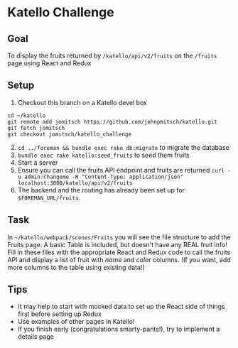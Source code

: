 # Katello Challenge


## Goal

To display the fruits returned by `/katello/api/v2/fruits` on the `/fruits` page using React and Redux


## Setup

1. Checkout this branch on a Katello devel box
```
cd ~/katello
git remote add jomitsch https://github.com/johnpmitsch/katello.git
git fetch jomitsch
git checkout jomitsch/katello_challenge
```
2. `cd ../foreman && bundle exec rake db:migrate` to migrate the database
3. `bundle exec rake katello:seed_fruits` to seed them fruits
4. Start a server
5. Ensure you can call the fruits API endpoint and fruits are returned `curl -u admin:changeme -H "Content-Type: application/json" localhost:3000/katello/api/v2/fruits`
6. The backend and the routing has already been set up for `$FOREMAN_URL/fruits`.

## Task

In `~/katello/webpack/scenes/Fruits` you will see the file structure to add the Fruits page. A basic Table is included, but doesn't have any REAL fruit info!  Fill in these files with the appropriate React and Redux code to call the fruits API and display a list of fruit with _name_ and _color_ columns.  (If you want, add more columns to the table using existing data!)

## Tips

- It may help to start with mocked data to set up the React side of things first before setting up Redux
- Use examples of other pages in Katello!
- If you finish early (congratulations smarty-pants!), try to implement a details page
